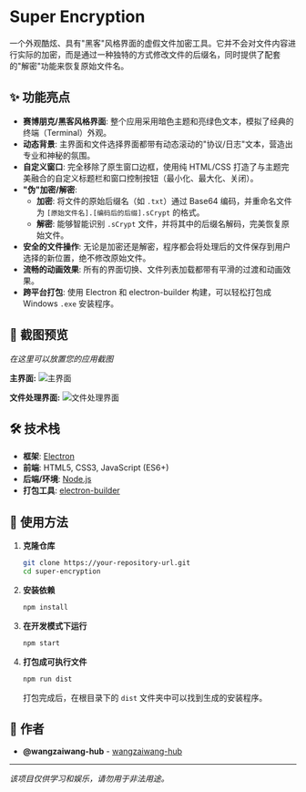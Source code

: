 # Super Encryption

一个外观酷炫、具有"黑客"风格界面的虚假文件加密工具。它并不会对文件内容进行实际的加密，而是通过一种独特的方式修改文件的后缀名，同时提供了配套的"解密"功能来恢复原始文件名。

## ✨ 功能亮点

- **赛博朋克/黑客风格界面**: 整个应用采用暗色主题和亮绿色文本，模拟了经典的终端（Terminal）外观。
- **动态背景**: 主界面和文件选择界面都带有动态滚动的"协议/日志"文本，营造出专业和神秘的氛围。
- **自定义窗口**: 完全移除了原生窗口边框，使用纯 HTML/CSS 打造了与主题完美融合的自定义标题栏和窗口控制按钮（最小化、最大化、关闭）。
- **"伪"加密/解密**:
    - **加密**: 将文件的原始后缀名（如 `.txt`）通过 Base64 编码，并重命名文件为 `[原始文件名].[编码后的后缀].sCrypt` 的格式。
    - **解密**: 能够智能识别 `.sCrypt` 文件，并将其中的后缀名解码，完美恢复原始文件。
- **安全的文件操作**: 无论是加密还是解密，程序都会将处理后的文件保存到用户选择的新位置，绝不修改原始文件。
- **流畅的动画效果**: 所有的界面切换、文件列表加载都带有平滑的过渡和动画效果。
- **跨平台打包**: 使用 Electron 和 electron-builder 构建，可以轻松打包成 Windows `.exe` 安装程序。

## 📸 截图预览

*在这里可以放置您的应用截图*

**主界面:**
![主界面](https://github.com/user-attachments/assets/1ac33b3e-432a-4005-93e5-3919f53598df)


**文件处理界面:**
![文件处理界面](https://github.com/user-attachments/assets/f624203d-6c79-4df7-b79b-f61ec890553f)


## 🛠️ 技术栈

- **框架**: [Electron](https://www.electronjs.org/)
- **前端**: HTML5, CSS3, JavaScript (ES6+)
- **后端/环境**: [Node.js](https://nodejs.org/)
- **打包工具**: [electron-builder](https://www.electron.build/)

## 🚀 使用方法

1.  **克隆仓库**
    ```bash
    git clone https://your-repository-url.git
    cd super-encryption
    ```

2.  **安装依赖**
    ```bash
    npm install
    ```

3.  **在开发模式下运行**
    ```bash
    npm start
    ```

4.  **打包成可执行文件**
    ```bash
    npm run dist
    ```
    打包完成后，在根目录下的 `dist` 文件夹中可以找到生成的安装程序。

## 👤 作者

- **@wangzaiwang-hub** - [wangzaiwang-hub](https://github.com/wangzaiwang-hub)

---
*该项目仅供学习和娱乐，请勿用于非法用途。* 
